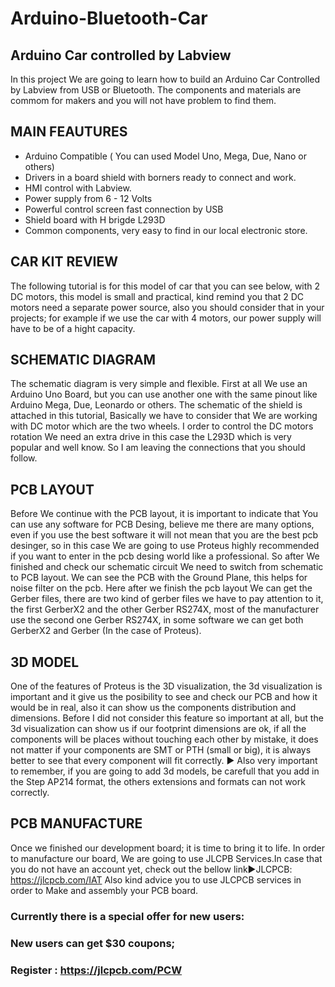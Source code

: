 # Arduino-Bluetooth-Car

## Arduino Car controlled by Labview
In this project We are going to learn how to build an Arduino Car Controlled by Labview from USB or Bluetooth. The components and materials are commom for makers and you will not have problem to find them.

## MAIN FEAUTURES
- Arduino Compatible ( You can used Model Uno, Mega, Due, Nano or others)
- Drivers in a board shield with borners ready to connect and work.
- HMI control with Labview.
- Power supply from 6 - 12 Volts
- Powerful control screen fast connection by USB
- Shield board with H brigde L293D
- Common components, very easy to find in our local electronic store.

## CAR  KIT REVIEW
The following tutorial is for this model of car that you can see below, with 2 DC motors, this model is small and practical, kind remind you that 2 DC motors need a separate power source, also you should consider that in your projects; for example if we use the car with 4 motors, our power supply will have to be of a hight capacity.

## SCHEMATIC DIAGRAM
The schematic diagram is very simple and flexible. First at all We use an Arduino Uno Board, but you can use another one with the same pinout like Arduino Mega, Due, Leonardo or others.
The schematic of the shield is attached in this tutorial, Basically we have to consider that We are working with DC motor which are the two wheels. I order to control the DC motors rotation We need an extra drive in this case the L293D which is very popular and well know. So I am leaving the connections that you should follow.

## PCB LAYOUT
Before We continue with the PCB layout, it is important to indicate that You can use any software for PCB Desing, believe me there are many options, even if you use the best software it will not mean that you are the best pcb desinger, so in this case We are going to use Proteus highly recommended if you want to enter in the pcb desing world like a professional. So after We finished and check our schematic circuit We need to switch from schematic to PCB layout. We can see the PCB with the Ground Plane, this helps for noise filter on the pcb.
Here after we finish the pcb layout We can get the Gerber files, there are two kind of gerber files we have to pay attention to it, the first GerberX2 and the other Gerber RS274X, most of the manufacturer use the second one Gerber RS274X, in some software we can get both GerberX2 and Gerber (In the case of Proteus).

## 3D MODEL
One of the features of Proteus is the 3D visualization, the 3d visualization is important and it give us the posibility to see and check our PCB and how it would be in real, also it can show us the components distribution and dimensions. Before I did not consider this feature so important at all, but the 3d visualization can show us if our footprint dimensions are ok, if all the components will be places without touching each other by mistake, it does not matter if your components are SMT or PTH (small or big), it is always better to see that every component will fit correctly.
► Also very important to remember, if you are going to add 3d models, be carefull that you add in the Step AP214 format, the others extensions and formats can not work correctly.

## PCB MANUFACTURE
Once we finished our development board; it is time to bring it to life. In order to manufacture our board, We are going to use JLCPB Services.In case that you do not have an account yet, check out the bellow link►JLCPCB: https://jlcpcb.com/IAT
Also kind advice you to use JLCPCB services in order to Make and assembly your PCB board.
### Currently there is a special offer for new users:
### New users can get $30 coupons;
### Register : https://jlcpcb.com/PCW
